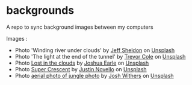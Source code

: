 # backgrounds

A repo to sync background images between my computers

Images :

- Photo 'Winding river under clouds' by [Jeff Sheldon](https://unsplash.com/photos/oOFrXiz8-0A?utm_source=unsplash&utm_medium=referral&utm_content=creditCopyText) on [Unsplash](https://unsplash.com/?utm_source=unsplash&utm_medium=referral&utm_content=creditCopyText)
- Photo 'The light at the end of the tunnel' by [Trevor Cole](https://unsplash.com/photos/IdYeC0NqNls?utm_source=unsplash&utm_medium=referral&utm_content=creditCopyText) on [Unsplash](https://unsplash.com/photos/5hvn-2WW6rY?utm_source=unsplash&utm_medium=referral&utm_content=creditCopyText)
- Photo [Lost in the clouds](https://unsplash.com/photos/XnDQ9uXILRE) by [Joshua Earle](https://unsplash.com/photos/XnDQ9uXILRE?utm_source=unsplash&utm_medium=referral&utm_content=creditCopyText) on [Unsplash](https://unsplash.com/?utm_source=unsplash&utm_medium=referral&utm_content=creditCopyText)
- Photo [Super Crescent](https://unsplash.com/photos/PL01SXCojmM) by [Justin Novello](https://unsplash.com/photos/PL01SXCojmM?utm_source=unsplash&utm_medium=referral&utm_content=creditCopyText) on [Unsplash](https://unsplash.com/?utm_source=unsplash&utm_medium=referral&utm_content=creditCopyText)
- Photo [aerial photo of jungle photo](https://unsplash.com/photos/VyOUw5byHlc) by [Josh Withers](https://unsplash.com/@joshwithers?utm_source=unsplash&utm_medium=referral&utm_content=creditCopyText) on [Unsplash](https://unsplash.com/?utm_source=unsplash&utm_medium=referral&utm_content=creditCopyText)